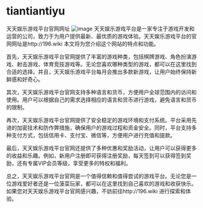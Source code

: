# tiantiantiyu
天天娱乐游戏平台官网网址
![image](https://user-images.githubusercontent.com/132263395/235832411-f6fb8fde-4735-42df-b8cf-c7bfdf7b5e4b.png)
天天娱乐游戏平台是一家专注于游戏开发和运营的公司，致力于为用户提供最新、最优质的游戏体验。天天娱乐游戏平台的官网网址是http://196.wiki
本文将为您介绍这个网站的特点和功能。

首先，天天娱乐游戏平台官网提供了丰富的游戏种类，包括棋牌游戏、角色扮演游戏、射击游戏、体育竞技游戏等。无论您喜欢哪种类型的游戏，都可以在这里找到合适的选择。并且，天天娱乐游戏平台每月会推出多款新游戏，让用户始终保持新鲜感和好奇心。

其次，天天娱乐游戏平台官网支持多种语言和货币，方便用户全球范围内的访问和使用。用户可以根据自己的需求选择相应的语言和货币进行游戏，避免语言和货币的限制。

再次，天天娱乐游戏平台官网提供了安全稳定的游戏环境和支付系统。平台采用先进的加密技术和防作弊措施，确保用户的游戏过程和资金安全。同时，平台支持多种支付方式，包括信用卡、支付宝、微信等，方便用户进行充值和提款。

最后，天天娱乐游戏平台官网还提供了多种优惠和奖励活动，让用户可以获得更多的收益和乐趣。例如，新用户注册即可获得注册奖励，每天签到可以获得签到奖励，还有专属VIP会员等级，享受更多的特权和福利。

总之，天天娱乐游戏平台官网是一个值得信赖和值得尝试的游戏平台。无论您是一位游戏爱好者还是一位菠菜玩家，都可以在这里找到自己喜欢的游戏和收获快乐。如果您对天天娱乐游戏平台官网感兴趣，不妨前往http://196.wiki
进行探索和体验。
